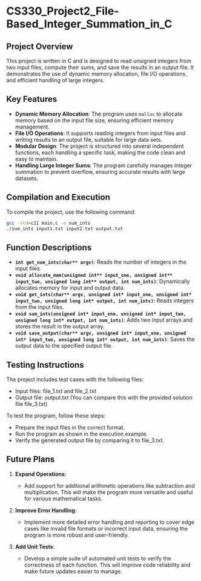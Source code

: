 # CS330_Project2_File-Based_Integer_Summation_in_C

## Project Overview
This project is written in C and is designed to read unsigned integers from two input files, compute their sums, and save the results in an output file. It demonstrates the use of dynamic memory allocation, file I/O operations, and efficient handling of large integers.

## Key Features
- **Dynamic Memory Allocation**: The program uses `malloc` to allocate memory based on the input file size, ensuring efficient memory management.
- **File I/O Operations**: It supports reading integers from input files and writing results to an output file, suitable for large data sets.
- **Modular Design**: The project is structured into several independent functions, each handling a specific task, making the code clean and easy to maintain.
- **Handling Large Integer Sums**: The program carefully manages integer summation to prevent overflow, ensuring accurate results with large datasets.

## Compilation and Execution
To compile the project, use the following command:
```bash
gcc -std=c11 main.c -o sum_ints
./sum_ints input1.txt input2.txt output.txt
```

## Function Descriptions

- **`int get_num_ints(char** argv)`**: Reads the number of integers in the input files.
- **`void allocate_mem(unsigned int** input_one, unsigned int** input_two, unsigned long int** output, int num_ints)`**: Dynamically allocates memory for input and output data.
- **`void get_ints(char** argv, unsigned int* input_one, unsigned int* input_two, unsigned long int* output, int num_ints)`**: Reads integers from the input files.
- **`void sum_ints(unsigned int* input_one, unsigned int* input_two, unsigned long int* output, int num_ints)`**: Adds two input arrays and stores the result in the output array.
- **`void save_output(char** argv, unsigned int* input_one, unsigned int* input_two, unsigned long int* output, int num_ints)`**: Saves the output data to the specified output file.

## Testing Instructions
The project includes test cases with the following files:

- Input files: file_1.txt and file_2.txt
- Output file: output.txt (You can compare this with the provided solution file file_3.txt)

To test the program, follow these steps:
- Prepare the input files in the correct format.
- Run the program as shown in the execution example.
- Verify the generated output file by comparing it to file_3.txt.

## Future Plans

1. **Expand Operations**:
   - Add support for additional arithmetic operations like subtraction and multiplication. This will make the program more versatile and useful for various mathematical tasks.

2. **Improve Error Handling**:
   - Implement more detailed error handling and reporting to cover edge cases like invalid file formats or incorrect input data, ensuring the program is more robust and user-friendly.

3. **Add Unit Tests**:
   - Develop a simple suite of automated unit tests to verify the correctness of each function. This will improve code reliability and make future updates easier to manage.